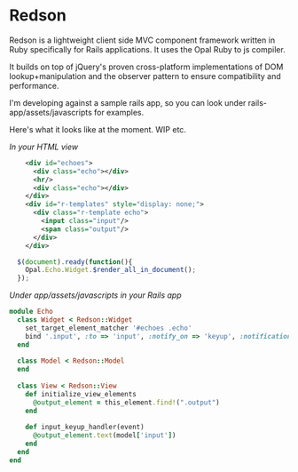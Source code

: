 # Redson

Redson is a lightweight client side MVC component framework written in Ruby specifically for Rails applications. It uses the Opal Ruby to js compiler.

It builds on top of jQuery's proven cross-platform implementations of DOM lookup+manipulation and the observer pattern to ensure compatibility and performance.

I'm developing against a sample rails app, so you can look under rails-app/assets/javascripts for examples.

Here's what it looks like at the moment. WIP etc.

_In your HTML view_
```xml
    <div id="echoes">
      <div class="echo"></div>
      <hr/>
      <div class="echo"></div>
    </div>
    <div id="r-templates" style="display: none;">
      <div class="r-template echo">
        <input class="input"/>
        <span class="output"/>
      </div>
    </div>
```

```javascript
  $(document).ready(function(){
    Opal.Echo.Widget.$render_all_in_document();
  });
```

_Under app/assets/javascripts in your Rails app_
```ruby
module Echo
  class Widget < Redson::Widget
    set_target_element_matcher '#echoes .echo'
    bind '.input', :to => 'input', :notify_on => 'keyup', :notification_handler => :input_keyup_handler    
  end
  
  class Model < Redson::Model
  end
  
  class View < Redson::View
    def initialize_view_elements
      @output_element = this_element.find!(".output")
    end
    
    def input_keyup_handler(event)
      @output_element.text(model['input'])
    end
  end
end
```
